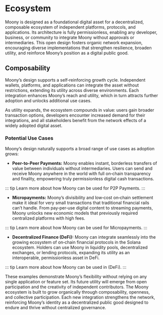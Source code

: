 # Ecosystem

Moony is designed as a foundational digital asset for a decentralized, composable ecosystem of independent platforms, protocols, and applications. Its architecture is fully permissionless, enabling any developer, business, or community to integrate Moony without approvals or intermediaries. This open design fosters organic network expansion, encouraging diverse implementations that strengthen resilience, broaden utility, and reinforce Moony’s position as a digital public good.

## Composability

Moony’s design supports a self‑reinforcing growth cycle. Independent wallets, platforms, and applications can integrate the asset without restrictions, extending its utility across diverse environments. Each integration enhances Moony’s reach and utility, which in turn attracts further adoption and unlocks additional use cases.

As utility expands, the ecosystem compounds in value: users gain broader transaction options, developers encounter increased demand for their integrations, and all stakeholders benefit from the network effects of a widely adopted digital asset. 

### Potential Use Cases

Moony’s design naturally supports a broad range of use cases as adoption grows:

- **Peer-to-Peer Payments:** Moony enables instant, borderless transfers of value between individuals without intermediaries. Users can send and receive Moony anywhere in the world with full on‑chain transparency and finality, empowering truly permissionless digital cash transactions.

::: tip 
Learn more about how Moony can be used for P2P Payments. 
:::

- **Micropayments:** Moony’s divisibility and low‑cost on‑chain settlement make it ideal for very small transactions that traditional financial rails can’t handle. From pay‑per‑use digital content to streaming payments, Moony unlocks new economic models that previously required centralized platforms with high fees.

::: tip 
Learn more about how Moony can be used for Micropayments. 
:::


- **Decentralized Finance (DeFi):** Moony can integrate seamlessly into the growing ecosystem of on‑chain financial protocols in the Solana ecosystem. Holders can use Moony in liquidity pools, decentralized exchanges, or lending protocols, expanding its utility as an interoperable, permissionless asset in DeFi.

::: tip 
Learn more about how Moony can be used in (DeFi).
:::

These examples demonstrate Moony’s flexibility without relying on any single application or feature set. Its future utility will emerge from open participation and the creativity of independent contributors. The Moony ecosystem is built to grow organically through composability, openness, and collective participation. Each new integration strengthens the network, reinforcing Moony’s identity as a decentralized public good designed to endure and thrive without centralized governance.

